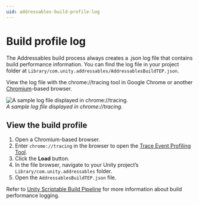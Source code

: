 ```yaml
---
uid: addressables-build-profile-log
---
```


# Build profile log

The Addressables build process always creates a .json log file that contains build performance information. You can find the log file in your project folder at `Library/com.unity.addressables/AddressablesBuildTEP.json`.

View the log file with the chrome://tracing tool in Google Chrome or another [Chromium](https://www.chromium.org/Home)-based browser.

![A sample log file displayed in chrome://tracing.](images/build-profile-log.png)<br/>*A sample log file displayed in chrome://tracing.*

## View the build profile

1. Open a Chromium-based browser.
2. Enter `chrome://tracing` in the browser to open the [Trace Event Profiling Tool](https://www.chromium.org/developers/how-tos/trace-event-profiling-tool).
3. Click the __Load__ button.
4. In the file browser, navigate to your Unity project’s `Library/com.unity.addressables` folder.
5. Open the `AddressablesBuildTEP.json` file.

Refer to [Unity Scriptable Build Pipeline](https://docs.unity3d.com/Packages/com.unity.scriptablebuildpipeline@latest) for more information about build performance logging.
